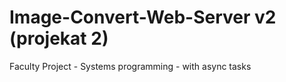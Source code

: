 # Image-Convert-Web-Server v2 (projekat 2)
Faculty Project - Systems programming - with async tasks
